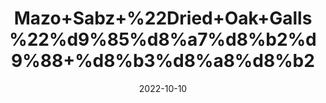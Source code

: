 ---
title: 'Mazo+Sabz+%22Dried+Oak+Galls%22%d9%85%d8%a7%d8%b2%d9%88+%d8%b3%d8%a8%d8%b2'
date: '2022-10-10' 
metatag: '' 
inventory: '0' 
draft: false 
# meta description 
shortDescripton: 'Gall+oak+galls++have+been+used+in+traditional+medicine+to+treat+diarrhea%2c+hemorrhage%2c+and+skin+disease.+Some+studies+have+shown+it+to+be+an%ef%bf%bdeffective+anti-MRSA%2c+antiviral%2c+antifungal%2c+larvicidal%2c+and+antioxidant'
description: 'Herb'
longdescription: ''
featured: True
# product Price
price: '100.0'
# Product Short Description
shortDescription: 'Gall+oak+galls++have+been+used+in+traditional+medicine+to+treat+diarrhea%2c+hemorrhage%2c+and+skin+disease.+Some+studies+have+shown+it+to+be+an%ef%bf%bdeffective+anti-MRSA%2c+antiviral%2c+antifungal%2c+larvicidal%2c+and+antioxidant'
productID: '840A3DC0-9B2A-ED11-9968-005056B3A416'
type: 'products'
category: 'Herb' 
thumnailproduct: 'https://eraconnect.blob.core.windows.net/product-images/aminsaddiquidawakhana/840A3DC0-9B2A-ED11-9968-005056B3A416.webp' 
images:
  - image: 'https://eraconnect.blob.core.windows.net/product-images/aminsaddiquidawakhana/840A3DC0-9B2A-ED11-9968-005056B3A416.webp'  
Variants:
---